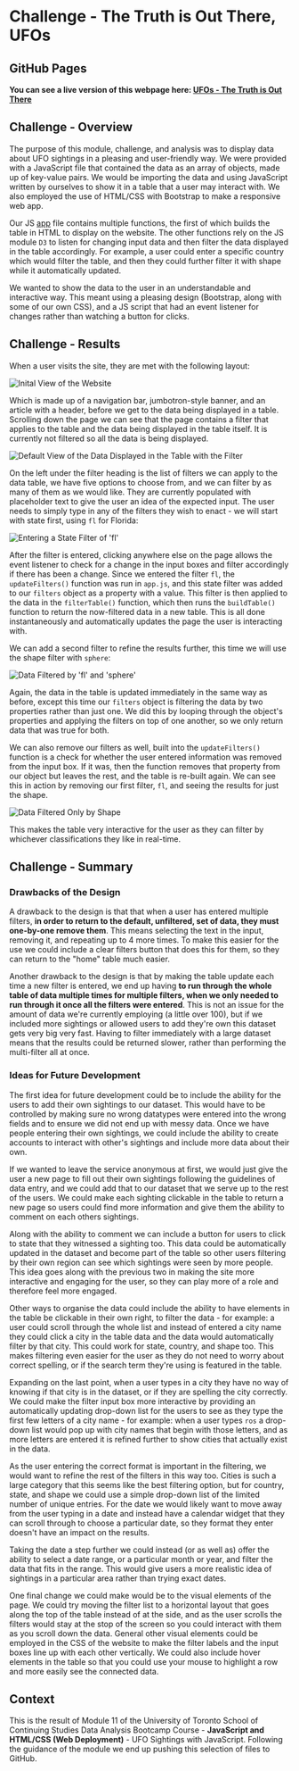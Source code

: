 # Challenge - The Truth is Out There, UFOs

## GitHub Pages

**You can see a live version of this webpage here: [UFOs - The Truth is Out There](https://sdcoulter.github.io/UFOs/index.html)**

## Challenge - Overview

The purpose of this module, challenge, and analysis was to display data about UFO sightings in a pleasing and user-friendly way. We were provided with a JavaScript file that contained the data as an array of objects, made up of key-value pairs. We would be importing the data and using JavaScript written by ourselves to show it in a table that a user may interact with. We also employed the use of HTML/CSS with Bootstrap to make a responsive web app.

Our JS [app](static/js/app.js) file contains multiple functions, the first of which builds the table in HTML to display on the website. The other functions rely on the JS module `D3` to listen for changing input data and then filter the data displayed in the table accordingly. For example, a user could enter a specific country which would filter the table, and then they could further filter it with shape while it automatically updated.

We wanted to show the data to the user in an understandable and interactive way. This meant using a pleasing design (Bootstrap, along with some of our own CSS), and a JS script that had an event listener for changes rather than watching a button for clicks.

## Challenge - Results

When a user visits the site, they are met with the following layout:

![Inital View of the Website](static/images/results_1.png)

Which is made up of a navigation bar, jumbotron-style banner, and an article with a header, before we get to the data being displayed in a table. Scrolling down the page we can see that the page contains a filter that applies to the table and the data being displayed in the table itself. It is currently not filtered so all the data is being displayed.

![Default View of the Data Displayed in the Table with the Filter](static/images/results_2.png)

On the left under the filter heading is the list of filters we can apply to the data table, we have five options to choose from, and we can filter by as many of them as we would like. They are currently populated with placeholder text to give the user an idea of the expected input. The user needs to simply type in any of the filters they wish to enact - we will start with state first, using `fl` for Florida:

![Entering a State Filter of 'fl'](static/images/results_3.png)

After the filter is entered, clicking anywhere else on the page allows the event listener to check for a change in the input boxes and filter accordingly if there has been a change. Since we entered the filter `fl`, the `updateFilters()` function was run in `app.js`, and this state filter was added to our `filters` object as a property with a value. This filter is then applied to the data in the `filterTable()` function, which then runs the `buildTable()` function to return the now-filtered data in a new table. This is all done instantaneously and automatically updates the page the user is interacting with.

We can add a second filter to refine the results further, this time we will use the shape filter with `sphere`:

![Data Filtered by 'fl' and 'sphere'](static/images/results_4.png)

Again, the data in the table is updated immediately in the same way as before, except this time our `filters` object is filtering the data by two properties rather than just one. We did this by looping through the object's properties and applying the filters on top of one another, so we only return data that was true for both.

We can also remove our filters as well, built into the `updateFilters()` function is a check for whether the user entered information was removed from the input box. If it was, then the function removes that property from our object but leaves the rest, and the table is re-built again. We can see this in action by removing our first filter, `fl`, and seeing the results for just the shape.

![Data Filtered Only by Shape](static/images/results_5.png)

This makes the table very interactive for the user as they can filter by whichever classifications they like in real-time.

## Challenge - Summary

### Drawbacks of the Design

A drawback to the design is that that when a user has entered multiple filters, **in order to return to the default, unfiltered, set of data, they must one-by-one remove them**. This means selecting the text in the input, removing it, and repeating up to 4 more times. To make this easier for the use we could include a clear filters button that does this for them, so they can return to the "home" table much easier.

Another drawback to the design is that by making the table update each time a new filter is entered, we end up having **to run through the whole table of data multiple times for multiple filters, when we only needed to run through it once all the filters were entered**. This is not an issue for the amount of data we're currently employing (a little over 100), but if we included more sightings or allowed users to add they're own this dataset gets very big very fast. Having to filter immediately with a large dataset means that the results could be returned slower, rather than performing the multi-filter all at once.

### Ideas for Future Development

The first idea for future development could be to include the ability for the users to add their own sightings to our dataset. This would have to be controlled by making sure no wrong datatypes were entered into the wrong fields and to ensure we did not end up with messy data. Once we have people entering their own sightings, we could include the ability to create accounts to interact with other's sightings and include more data about their own.

If we wanted to leave the service anonymous at first, we would just give the user a new page to fill out their own sightings following the guidelines of data entry, and we could add that to our dataset that we serve up to the rest of the users. We could make each sighting clickable in the table to return a new page so users could find more information and give them the ability to comment on each others sightings.

Along with the ability to comment we can include a button for users to click to state that they witnessed a sighting too. This data could be automatically updated in the dataset and become part of the table so other users filtering by their own region can see which sightings were seen by more people. This idea goes along with the previous two in making the site more interactive and engaging for the user, so they can play more of a role and therefore feel more engaged.

Other ways to organise the data could include the ability to have elements in the table be clickable in their own right, to filter the data - for example: a user could scroll through the whole list and instead of entered a city name they could click a city in the table data and the data would automatically filter by that city. This could work for state, country, and shape too. This makes filtering even easier for the user as they do not need to worry about correct spelling, or if the search term they're using is featured in the table.

Expanding on the last point, when a user types in a city they have no way of knowing if that city is in the dataset, or if they are spelling the city correctly. We could make the filter input box more interactive by providing an automatically updating drop-down list for the users to see as they type the first few letters of a city name - for example: when a user types `ros` a drop-down list would pop up with city names that begin with those letters, and as more letters are entered it is refined further to show cities that actually exist in the data.

As the user entering the correct format is important in the filtering, we would want to refine the rest of the filters in this way too. Cities is such a large category that this seems like the best filtering option, but for country, state, and shape we could use a simple drop-down list of the limited number of unique entries. For the date we would likely want to move away from the user typing in a date and instead have a calendar widget that they can scroll through to choose a particular date, so they format they enter doesn't have an impact on the results.

Taking the date a step further we could instead (or as well as) offer the ability to select a date range, or a particular month or year, and filter the data that fits in the range. This would give users a more realistic idea of sightings in a particular area rather than trying exact dates.

One final change we could make would be to the visual elements of the page. We could try moving the filter list to a horizontal layout that goes along the top of the table instead of at the side, and as the user scrolls the filters would stay at the stop of the screen so you could interact with them as you scroll down the data. General other visual elements could be employed in the CSS of the website to make the filter labels and the input boxes line up with each other vertically. We could also include hover elements in the table so that you could use your mouse to highlight a row and more easily see the connected data.

## Context

This is the result of Module 11 of the University of Toronto School of Continuing Studies Data Analysis Bootcamp Course - **JavaScript and HTML/CSS (Web Deployment)** - UFO Sightings with JavaScript. Following the guidance of the module we end up pushing this selection of files to GitHub.
